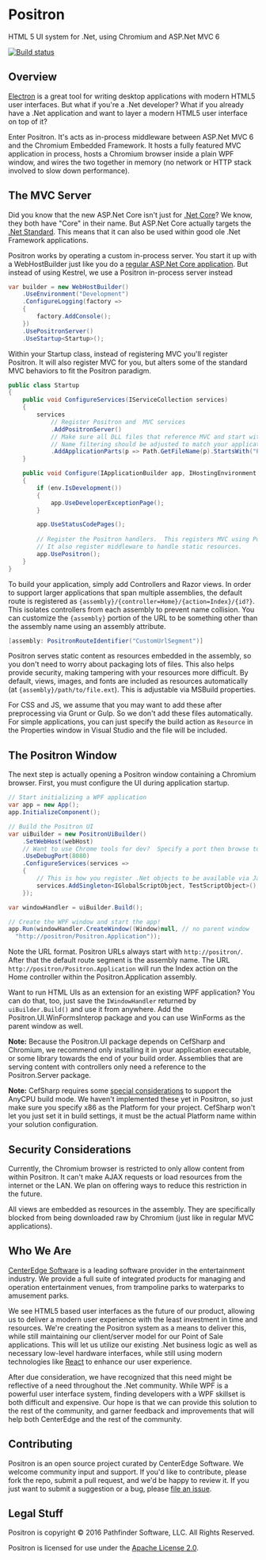 # Positron
HTML 5 UI system for .Net, using Chromium and ASP.Net MVC 6

[![Build status](https://ci.appveyor.com/api/projects/status/akifm35uejxtawv1/branch/master?svg=true)](https://ci.appveyor.com/project/brantburnett/positron/branch/master)

## Overview

[Electron](http://electron.atom.io/) is a great tool for writing desktop applications with modern HTML5 user interfaces. But what if
you're a .Net developer? What if you already have a .Net application and want to layer a modern HTML5 user interface on top of it?

Enter Positron. It's acts as in-process middleware between ASP.Net MVC 6 and the Chromium Embedded Framework. It hosts a fully featured
MVC application in process, hosts a Chromium browser inside a plain WPF window, and wires the two together in memory (no network or HTTP
stack involved to slow down performance).

## The MVC Server

Did you know that the new ASP.Net Core isn't just for [.Net Core](https://www.microsoft.com/net/core)? We know, they both have "Core" in
their name. But ASP.Net Core actually targets the [.Net Standard](https://docs.microsoft.com/en-us/dotnet/articles/standard/library).
This means that it can also be used within good ole .Net Framework applications.

Positron works by operating a custom in-process server. You start it up with a WebHostBuilder just like you do a
[regular ASP.Net Core application](https://docs.microsoft.com/en-us/aspnet/core/fundamentals/hosting). But instead of using Kestrel,
we use a Positron in-process server instead

```csharp
var builder = new WebHostBuilder()
    .UseEnvironment("Development")
    .ConfigureLogging(factory =>
    {
        factory.AddConsole();
    })
    .UsePositronServer()
    .UseStartup<Startup>();
```

Within your Startup class, instead of registering MVC you'll register Positron. It will also register MVC for you, but alters some of
the standard MVC behaviors to fit the Positron paradigm.

```csharp
public class Startup
{
    public void ConfigureServices(IServiceCollection services)
    {
        services
            // Register Positron and  MVC services
            .AddPositronServer()
            // Make sure all DLL files that reference MVC and start with Positron in the name are loaded as application parts
            // Name filtering should be adjusted to match your application
            .AddApplicationParts(p => Path.GetFileName(p).StartsWith("Positron"));
    }

    public void Configure(IApplicationBuilder app, IHostingEnvironment env, ILoggerFactory loggerFactory)
    {
        if (env.IsDevelopment())
        {
            app.UseDeveloperExceptionPage();
        }

        app.UseStatusCodePages();
        
        // Register the Positron handlers.  This registers MVC using Positron's route model (this can be adjusted).
        // It also register middleware to handle static resources.
        app.UsePositron();
    }
}
```

To build your application, simply add Controllers and Razor views. In order to support larger applications that span multiple
assemblies, the default route is registered as `{assembly}/{controller=Home}/{action=Index}/{id?}`. This isolates controllers from
each assembly to prevent name collision. You can customize the `{assembly}` portion of the URL to be something other than the assembly
name using an assembly attribute.

```csharp
[assembly: PositronRouteIdentifier("CustomUrlSegment")]
```

Positron serves static content as resources embedded in the assembly, so you don't need to worry about packaging lots of files. This
also helps provide security, making tampering with your resources more difficult. By default, views, images, and fonts are included as
resources automatically (at `{assembly}/path/to/file.ext`). This is adjustable via MSBuild properties.

For CSS and JS, we assume that you may want to add these after preprocessing via Grunt or Gulp.  So we don't add these files
automatically. For simple applications, you can just specify the build action as `Resource` in the Properties window in Visual Studio
and the file will be included.

## The Positron Window

The next step is actually opening a Positron window containing a Chromium browser. First, you must configure the UI during application
startup.

```csharp
// Start initializing a WPF application
var app = new App();
app.InitializeComponent();

// Build the Positron UI
var uiBuilder = new PositronUiBuilder()
    .SetWebHost(webHost)
    // Want to use Chrome tools for dev?  Specify a port then browse to http://localhost:xxx after startup!
    .UseDebugPort(8080)
    .ConfigureServices(services =>
    {
        // This is how you register .Net objects to be available via Javascript
        services.AddSingleton<IGlobalScriptObject, TestScriptObject>();
    });

var windowHandler = uiBuilder.Build();

// Create the WPF window and start the app!
app.Run(windowHandler.CreateWindow((Window)null, // no parent window 
  "http://positron/Positron.Application"));
```

Note the URL format. Positron URLs always start with `http://positron/`. After that the default route segment is the assembly name.
The URL `http://positron/Positron.Application` will run the Index action on the Home controller within the Positron.Application
assembly.

Want to run HTML UIs as an extension for an existing WPF application? You can do that, too, just save the `IWindowHandler` returned by
`uiBuilder.Build()` and use it from anywhere. Add the Positron.UI.WinFormsInterop package and you can use WinForms as the parent
window as well.

**Note:** Because the Positron.UI package depends on CefSharp and Chromium, we recommend only installing it in your application
executable, or some library towards the end of your build order. Assemblies that are serving content with controllers only need a
reference to the Positron.Server package.

**Note:** CefSharp requires some [special considerations](https://github.com/cefsharp/CefSharp/pull/1753) to support the AnyCPU build
mode. We haven't implemented these yet in Positron, so just make sure you specify x86 as the Platform for your project. CefSharp
won't let you just set it in build settings, it must be the actual Platform name within your solution configuration.

## Security Considerations

Currently, the Chromium browser is restricted to only allow content from within Positron.  It can't make AJAX requests or load
resources from the internet or the LAN.  We plan on offering ways to reduce this restriction in the future.

All views are embedded as resources in the assembly.  They are specifically blocked from being downloaded raw by Chromium (just like
in regular MVC applications).

## Who We Are

[CenterEdge Software](http://centeredgesoftware.com/) is a leading software provider in the entertainment industry. We provide a full
suite of integrated products for managing and operation entertainment venues, from trampoline parks to waterparks to amusement parks.

We see HTML5 based user interfaces as the future of our product, allowing us to deliver a modern user experience with the least
investment in time and resources. We're creating the Positron system as a means to deliver this, while still maintaining our
client/server model for our Point of Sale applications. This will let us utilize our existing .Net business logic as well as necessary
low-level hardware interfaces, while still using modern technologies like [React](https://facebook.github.io/react/) to enhance our
user experience.

After due consideration, we have recognized that this need might be reflective of a need throughout the .Net community. While WPF is a
powerful user interface system, finding developers with a WPF skillset is both difficult and expensive. Our hope is that we can provide
this solution to the rest of the community, and garner feedback and improvements that will help both CenterEdge and the rest of the
community.

## Contributing

Positron is an open source project curated by CenterEdge Software. We welcome community input and support. If you'd like to contribute,
please fork the repo, submit a pull request, and we'd be happy to review it. If you just want to submit a suggestion or a bug, please
[file an issue](https://github.com/CenterEdge/Positron/issues).

## Legal Stuff

Positron is copyright &copy; 2016 Pathfinder Software, LLC. All Rights Reserved.

Positron is licensed for use under the [Apache License 2.0](http://www.apache.org/licenses/LICENSE-2.0.html).
